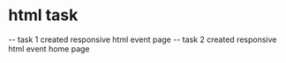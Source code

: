 # html task

-- task 1 created responsive html event page 
-- task 2 created responsive html event home page